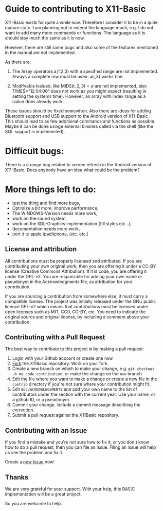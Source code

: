 Guide to contributing to X11-Basic
==================================

X11-Basic exists for quite a while now. Therefore I consider it to be in a
quite mature state. I am planning not to extend the language much, e.g. I do
not want to add many more commands or functions. The language as it is should
stay much the same as it is now. 

However, there are still some bugs and also some of the features mentioned in 
the manual are not implemented. 

As there are:

1. The Array operators a(1:2,3) with a specified range are not implemented. 
   Always a complete row must be used: a(:,3) works fine.

2. Modifyable lvalued, like MIDS(t$,2,3)=a$ are not implemented,  also
   TIME$="12:04:06" does not work as you might expect (resulting in setting the
   systems time). However, an array with index range as a lvalue does already
   work.

These issues should be fixed somewhen. Also there are ideas for adding Bluetooth 
support and USB support to the Android version of X11-Basic. This should lead 
to as few additional commands and functions as possible. Maybe it can be done 
usinge external binaries called via the shell (like the SQL support is 
implemented).

Difficult bugs:
===============

There is a strange bug related to screen refresh in the Android version of 
X11-Basic. Does anybody have an idea what could be the problem?


More things left to do:
=======================
- test the thing and find more bugs,
- Optimize a bit more, improve performance,
- The WINDOWS-Version needs more work,
- work on the sound system,
- work on the SDL-Graphics implementation (fill styles etc...),
- documentation needs more work,
- port it to apple ipad/iphone,
(etc. etc.)

## License and attribution

All contributions must be properly licensed and attributed. If you are contributing your own original work, then you are offering it under a CC-BY license (Creative Commons Attribution). If it is code, you are offering it under the GPL-v2. You are responsible for adding your own name or pseudonym in the Acknowledgments file, as attribution for your contribution.

If you are sourcing a contribution from somewhere else, it must carry a compatible license. The project was initially released under the GNU public licence GPL-v2 which means that contributions must be licensed under open licenses such as MIT, CC0, CC-BY, etc. You need to indicate the original source and original license, by including a comment above your contribution. 


## Contributing with a Pull Request

The best way to contribute to this project is by making a pull request:

1. Login with your Github account or create one now
2. [Fork](https://github.com/kollokollo/X11Basic#fork-destination-box) the X11Basic repository. Work on your fork.
3. Create a new branch on which to make your change, e.g.
`git checkout -b my_code_contribution`, or make the change on the `new` branch.
4. Edit the file where you want to make a change or create a new file in the `contrib` directory if you're not sure where your contribution might fit.
5. Edit `doc/ACKNOWLEGEMENTS` and add your own name to the list of contributors under the section with the current year. Use your name, or a github ID, or a pseudonym.
6. Commit your change. Include a commit message describing the correction.
7. Submit a pull request against the X11Basic repository.



## Contributing with an Issue

If you find a mistake and you're not sure how to fix it, or you don't know how to do a pull request, then you can file an Issue. Filing an Issue will help us see the problem and fix it.

Create a [new Issue](https://github.com/kollokollo/X11Basic/issues/new) now!



## Thanks

We are very grateful for your support. With your help, this BASIC implementation will be a great project. 


So you are welcome to help.

